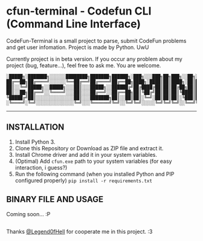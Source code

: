 # cfun-terminal - Codefun CLI (Command Line Interface)

CodeFun-Terminal is a small project to parse, submit CodeFun problems and get user infomation.
Project is made by Python. UwU

Currently project is in beta version. If you occur any problem about my project (bug, feature...), feel free to ask me. You are welcome.

```
░█████╗░███████╗░░░░░░████████╗███████╗██████╗░███╗░░░███╗██╗███╗░░██╗░█████╗░██╗░░░░░
██╔══██╗██╔════╝░░░░░░╚══██╔══╝██╔════╝██╔══██╗████╗░████║██║████╗░██║██╔══██╗██║░░░░░
██║░░╚═╝█████╗░░█████╗░░░██║░░░█████╗░░██████╔╝██╔████╔██║██║██╔██╗██║███████║██║░░░░░
██║░░██╗██╔══╝░░╚════╝░░░██║░░░██╔══╝░░██╔══██╗██║╚██╔╝██║██║██║╚████║██╔══██║██║░░░░░
╚█████╔╝██║░░░░░░░░░░░░░░██║░░░███████╗██║░░██║██║░╚═╝░██║██║██║░╚███║██║░░██║███████╗
░╚════╝░╚═╝░░░░░░░░░░░░░░╚═╝░░░╚══════╝╚═╝░░╚═╝╚═╝░░░░░╚═╝╚═╝╚═╝░░╚══╝╚═╝░░╚═╝╚══════╝
```

***

## INSTALLATION

1. Install Python 3.
2. Clone this Repository or Download as ZIP file and extract it.
3. Install Chrome driver and add it in your system variables.
4. (Optimal) Add `cfun.exe` path to your system variables (for easy interaction, i guess?)
5. Run the following command (when you installed Python and PIP configured properly)
`pip install -r requirements.txt`

## BINARY FILE AND USAGE

Coming soon... :P

##

Thanks [@Legend0fHell](https://github.com/Legend0fHell) for cooperate me in this project. :3
